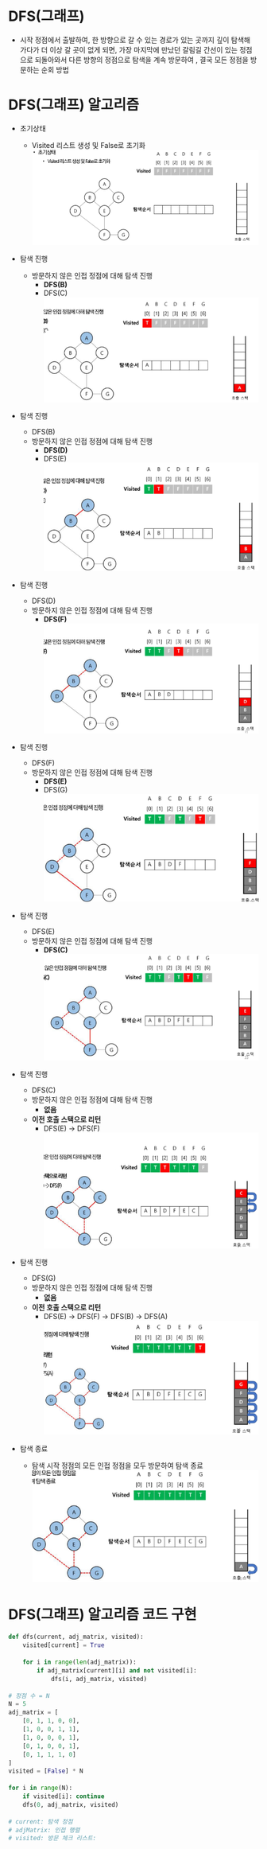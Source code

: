 # DFS(그래프)
- 시작 정점에서 출발하여, 한 방향으로 갈 수 있는 경로가 있는 곳까지 깊이 탐색해 가다가 더 이상 갈 곳이 없게 되면, 가장 마지막에 만났던 갈림길 간선이 있는 정점으로 되돌아와서 다른 방향의 정점으로 탐색을 계속 방문하여 , 결국 모든 정점을 방문하는 순회 방법

# DFS(그래프) 알고리즘
- 초기상태
    - Visited 리스트 생성 및 False로 초기화
![alt text](image-8.png)

- 탐색 진행
    - 방문하지 않은 인접 정점에 대해 탐색 진행
        - **DFS(B)**
        - DFS(C)
![alt text](image-9.png)

- 탐색 진행
    - DFS(B)
    - 방문하지 않은 인접 정점에 대해 탐색 진행
        - **DFS(D)**
        - DFS(E)
![alt text](image-10.png)

- 탐색 진행
    - DFS(D)
    - 방문하지 않은 인접 정점에 대해 탐색 진행
        - **DFS(F)**
![alt text](image-11.png)

- 탐색 진행
    - DFS(F)
    - 방문하지 않은 인접 정점에 대해 탐색 진행
        - **DFS(E)**
        - DFS(G)
![alt text](image-12.png)

- 탐색 진행
    - DFS(E)
    - 방문하지 않은 인접 정점에 대해 탐색 진행
        - **DFS(C)**
![alt text](image-13.png)

- 탐색 진행
    - DFS(C)
    - 방문하지 않은 인접 정점에 대해 탐색 진행
        - **없음**
    - **이전 호출 스택으로 리턴**
        - DFS(E) -> DFS(F)
![alt text](image-14.png)

- 탐색 진행
    - DFS(G)
    - 방문하지 않은 인접 정점에 대해 탐색 진행
        - **없음**
    - **이전 호출 스택으로 리턴**
        - DFS(E) -> DFS(F) -> DFS(B) -> DFS(A)
![alt text](image-15.png)

- 탐색 종료
    - 탐색 시작 정점의 모든 인접 정점을 모두 방문하여 탐색 종료
![alt text](image-16.png)

# DFS(그래프) 알고리즘 코드 구현
```python
def dfs(current, adj_matrix, visited):
    visited[current] = True

    for i in range(len(adj_matrix)):
        if adj_matrix[current][i] and not visited[i]:
            dfs(i, adj_matrix, visited)

# 정점 수 = N
N = 5
adj_matrix = [
    [0, 1, 1, 0, 0],
    [1, 0, 0, 1, 1],
    [1, 0, 0, 0, 1],
    [0, 1, 0, 0, 1],
    [0, 1, 1, 1, 0]
]
visited = [False] * N

for i in range(N):
    if visited[i]: continue
    dfs(0, adj_matrix, visited)

# current: 탐색 정점
# adjMatrix: 인접 행렬
# visited: 방문 체크 리스트:
```